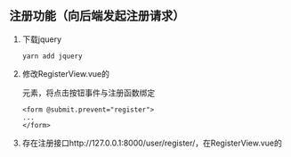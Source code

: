 ## 注册功能（向后端发起注册请求）

1. 下载jquery

   ```liunx
   yarn add jquery
   ```

2. 修改RegisterView.vue的<form>元素，将点击按钮事件与注册函数绑定

   ```vue
   <form @submit.prevent="register">
   ...
   </form>
   
   ```

3. 存在注册接口http://127.0.0.1:8000/user/register/，在RegisterView.vue的<script>标签内编写以下js代码，定义register函数

   ```vue
   <script>
   import {ref} from "vue";
   import $ from "jquery";
   import router from "@/router";
   export default {
     setup() {
       let username = ref("");
       let password = ref("");
       let password_confirm = ref("");
       let error_message = ref("");
   
       const register = () => {
         // 发起请求
         $.ajax({
           url: "http://127.0.0.1:8000/user/register/",
           type: "POST",
           data: {
             "username": username.value,
             "password": password.value,
             "password_confirm": password_confirm.value,
           },
           // 请求后处理
           success(resp) {
             if (resp.message === 'success') {
               console.log(resp)
               // 登录成功，跳转主页面
               router.push({name:'index'})
             } else {
               // 请求message不为success，将错误显示出来
               error_message.value = resp.message
             }
           },
           error(resp) {
             console.log(resp);
           }
         })
       }
   
       return {
         username,
         password,
         password_confirm,
         error_message,
         register,
       }
     }
   
   }
   </script>
   ```

